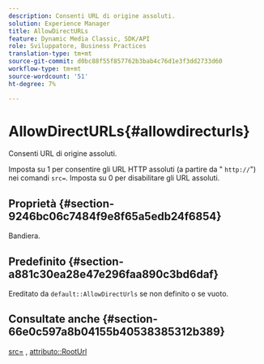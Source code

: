```yaml
---
description: Consenti URL di origine assoluti.
solution: Experience Manager
title: AllowDirectURLs
feature: Dynamic Media Classic, SDK/API
role: Sviluppatore, Business Practices
translation-type: tm+mt
source-git-commit: d0bc88f55f857762b3bab4c76d1e3f3dd2733d60
workflow-type: tm+mt
source-wordcount: '51'
ht-degree: 7%

---
```



# AllowDirectURLs{#allowdirecturls}

Consenti URL di origine assoluti.

Imposta su 1 per consentire gli URL HTTP assoluti (a partire da &quot; `http://`&quot;) nei comandi `src=`. Imposta su 0 per disabilitare gli URL assoluti.

## Proprietà {#section-9246bc06c7484f9e8f65a5edb24f6854}

Bandiera.

## Predefinito {#section-a881c30ea28e47e296faa890c3bd6daf}

Ereditato da `default::AllowDirectUrls` se non definito o se vuoto.

## Consultate anche {#section-66e0c597a8b04155b40538385312b389}

[src=](../../../../../ir-api/http-protocol/image-rendering-api-ref/c-ir-http-protocol-ref/c-ir-http-protocol-command-reference/r-ir-src.md#reference-62c98abad22149d68d405ed6aaff8272) ,  [attributo::RootUrl](../../../../../ir-api/material-cat/image-rendering-api-ref/c-ir-material-catalog/c-ir-attributes-reference/r-ir-rooturl.md#reference-b8d706a573814802bd6794223cc78402)

